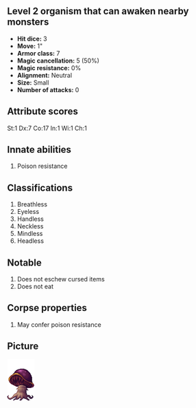 ## Level 2 organism that can awaken nearby monsters

- **Hit dice:** 3
- **Move:** 1"
- **Armor class:** 7
- **Magic cancellation:** 5 (50%)
- **Magic resistance:** 0%
- **Alignment:** Neutral
- **Size:** Small
- **Number of attacks:** 0

## Attribute scores

St:1 Dx:7 Co:17 In:1 Wi:1 Ch:1

## Innate abilities

1. Poison resistance

## Classifications

1. Breathless
2. Eyeless
3. Handless
4. Neckless
5. Mindless
6. Headless

## Notable

1. Does not eschew cursed items
2. Does not eat

## Corpse properties

1. May confer poison resistance

## Picture

![Shrieker](https://github.com/hyvanmielenpelit/GnollHackTileSet/blob/main/Monsters/shrieker/shrieker.png?raw=true)
